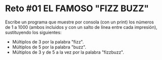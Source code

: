 # Reto #01 EL FAMOSO "FIZZ BUZZ"

Escribe un programa que muestre por consola (con un print) los números de 1 a 1000 (ambos incluidos y con un salto de línea entre cada impresión), sustituyendo los siguientes:

- Múltiplos de 3 por la palabra "fizz".
- Múltiplos de 5 por la palabra "buzz".
- Múltiplos de 3 y de 5 a la vez por la palabra "fizzbuzz".
